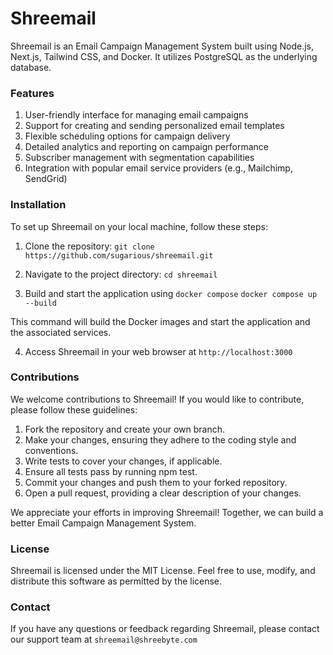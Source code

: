 # Shreemail
Shreemail is an Email Campaign Management System built using Node.js, Next.js, Tailwind CSS, and Docker. It utilizes PostgreSQL as the underlying database.

### Features
1. User-friendly interface for managing email campaigns
2. Support for creating and sending personalized email templates
3. Flexible scheduling options for campaign delivery
4. Detailed analytics and reporting on campaign performance
5. Subscriber management with segmentation capabilities
6. Integration with popular email service providers (e.g., Mailchimp, SendGrid)

### Installation

To set up Shreemail on your local machine, follow these steps:

1. Clone the repository:
```git clone https://github.com/sugarious/shreemail.git```

2. Navigate to the project directory:
```cd shreemail```

3. Build and start the application using `docker compose`
```docker compose up --build```

This command will build the Docker images and start the application and the associated services.

4. Access Shreemail in your web browser at `http://localhost:3000`


### Contributions

We welcome contributions to Shreemail! If you would like to contribute, please follow these guidelines:

1. Fork the repository and create your own branch.
2. Make your changes, ensuring they adhere to the coding style and conventions.
3. Write tests to cover your changes, if applicable.
4. Ensure all tests pass by running npm test.
5. Commit your changes and push them to your forked repository.
6. Open a pull request, providing a clear description of your changes.

We appreciate your efforts in improving Shreemail! Together, we can build a better Email Campaign Management System.

### License
Shreemail is licensed under the MIT License. Feel free to use, modify, and distribute this software as permitted by the license.

### Contact
If you have any questions or feedback regarding Shreemail, please contact our support team at ```shreemail@shreebyte.com```